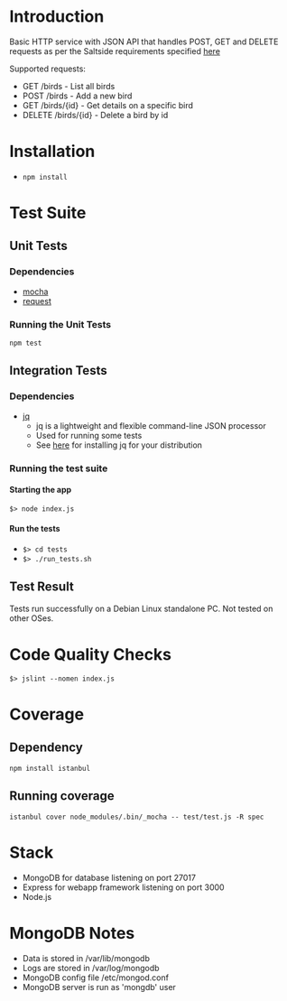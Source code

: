 # Introduction
Basic HTTP service with JSON API that handles POST, GET and DELETE requests as per the Saltside requirements specified 
[here](https://gist.github.com/sebdah/265f4255cb302c80abd4)

Supported requests:
* GET /birds - List all birds
* POST /birds - Add a new bird
* GET /birds/{id} - Get details on a specific bird
* DELETE /birds/{id} - Delete a bird by id

# Installation
* `npm install`

# Test Suite
## Unit Tests
### Dependencies
* [mocha](https://mochajs.org/)
* [request](https://www.npmjs.com/package/request)

### Running the Unit Tests
`npm test`

## Integration Tests
### Dependencies
* [jq](https://stedolan.github.io/jq/)
    * jq is a lightweight and flexible command-line JSON processor
    * Used for running some tests
    * See [here](https://stedolan.github.io/jq/download/) for installing jq for your distribution

### Running the test suite
#### Starting the app
`$> node index.js`

#### Run the tests
* `$> cd tests`
* `$> ./run_tests.sh`

## Test Result
Tests run successfully on a Debian Linux standalone PC. Not tested on other OSes.

# Code Quality Checks
`$> jslint --nomen index.js`

# Coverage
## Dependency
`npm install istanbul`

## Running coverage
`istanbul cover node_modules/.bin/_mocha -- test/test.js -R spec`

# Stack
* MongoDB for database listening on port 27017
* Express for webapp framework listening on port 3000
* Node.js

# MongoDB Notes
* Data is stored in /var/lib/mongodb
* Logs are stored in /var/log/mongodb
* MongoDB config file /etc/mongod.conf
* MongoDB server is run as 'mongdb' user

